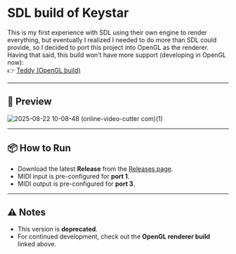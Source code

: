 # SDL build of Keystar

This is my first experience with SDL using their own engine to render everything, but eventually I realized I needed to do more than SDL could provide, so I decided to port this project into OpenGL as the renderer.  
Having that said, this build won’t have more support (developing in OpenGL now):  
👉 [Teddy (OpenGL build)](https://github.com/desantesway/Teddy.git)

---

## 🎥 Preview

![2025-08-22 10-08-48 (online-video-cutter com)(1)](https://github.com/user-attachments/assets/d0e54074-05d6-46b2-a048-a2b001485f9b)

---

## 📦 How to Run
- Download the latest **Release** from the [Releases page](../../releases).  
- MIDI input is pre-configured for **port 1**.  
- MIDI output is pre-configured for **port 3**.  

---

## ⚠️ Notes
- This version is **deprecated**.  
- For continued development, check out the **OpenGL renderer build** linked above.
